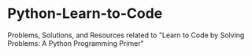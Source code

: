 # Python-Learn-to-Code
Problems, Solutions, and Resources related to "Learn to Code by Solving Problems: A Python Programming Primer"
